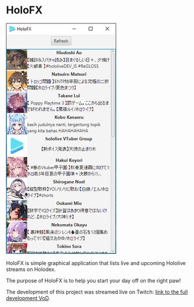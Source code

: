 # HoloFX

![Screenshot of the HoloFX application](screenshot.png)

HoloFX is simple graphical application that lists live and upcoming Hololive streams on Holodex.

The purpose of HoloFX is to help you start your day off on the right paw!

The development of this project was streamed live on Twitch: [link to the full development VoD](https://www.twitch.tv/videos/2084150105).
